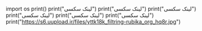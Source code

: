 import os
print()
print("لینک سکسی") 
print("لینک سکسی")
print("لینک سکسی")
print("لینک سکسی") 
print("لینک سکسی") 
print("لینک سکسی")
print("https://s6.uupload.ir/files/yttk18k_filtring-rubika_org_hq8r.jpg")
